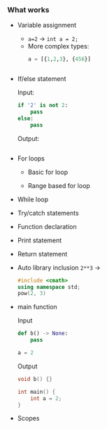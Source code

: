 ### What works
- Variable assignment
    - `a=2` -> `int a = 2;`
    - More complex types:   
        ```python
        a = [{1,2,3}, {456}]
        ```
        ```c++

        ```

- If/else statement

    Input:
    ```python
    if '2' is not 2:
        pass
    else:
        pass
    ```
    Output:
    ```c++

    ```

- For loops
    - Basic for loop

    - Range based for loop

- While loop

- Try/catch statements

- Function declaration

- Print statement

- Return statement

- Auto library inclusion
    `2**3` -> 
    ```c++
    #include <cmath>
    using namespace std;
    pow(2, 3)
    ```

- main function 

    Input
    ```python
    def b() -> None:
        pass

    a = 2
    ```
    Output
    ```c++
    void b() {}

    int main() {
        int a = 2;
    }
    ```

- Scopes